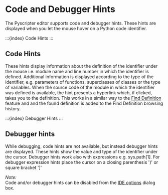 
# Code and Debugger Hints

The Pyscripter editor supports code and debugger hints. These hints are displayed when you 
let the mouse hover on a Python code identifier.   

:::{index} Code Hints
:::
## Code Hints   

These hints display information about the definition of the identifier under the mouse i.e. 
module name and line number in which the identifier is defined. Additional information is 
displayed according to the type of the identifier, e.g. parameters of functions, superclasses of 
classes or the type of variables. When the source code of the module in which the identifier 
was defined is available, the hint presents a hyperlink which, if clicked, takes you to the 
definition. This works in a similar way to the [Find Definition](finddefinition) 
feature and and the found definition is added to the Find Definition browsing history.   

:::{index} Debugger Hints
:::
## Debugger hints

While debugging, code hints are not available, but instead debugger hints are displayed. 
These hints show the value and type of the identifier under the cursor. Debugger hints work 
also with expressions e.g. sys.path[1]. For debugger expression hints place the cursor on a 
closing parenthesis ')' or square bracket ']' 

*Note:*\
Code and/or debugger hints can be disabled from the [IDE options](ideoptions) dialog box.


